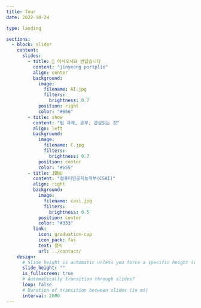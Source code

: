 ```yaml
---
title: Tour
date: 2022-10-24

type: landing

sections:
  - block: slider
    content:
      slides:
        - title: 👋 어서오세요 반갑습니다
          content: "jinyeong portplio"
          align: center
          background:
            image:
              filename: AI.jpg
              filters:
                brightness: 0.7
            position: right
            color: "#666"
        - title: show
          content: "팀 과제, 공부, 관심있는 것"
          align: left
          background:
            image:
              filename: C.jpg
              filters:
                brightness: 0.7
            position: center
            color: "#555"
        - title: JBNU
          content: "컴퓨터인공지능학부(CSAI)"
          align: right
          background:
            image:
              filename: casi.jpg
              filters:
                brightness: 0.5
            position: center
            color: "#333"
          link:
            icon: graduation-cap
            icon_pack: fas
            text: 클릭
            url: ../contact/
    design:
      # Slide height is automatic unless you force a specific height (e.g. '400px')
      slide_height: ""
      is_fullscreen: true
      # Automatically transition through slides?
      loop: false
      # Duration of transition between slides (in ms)
      interval: 2000
---
```

